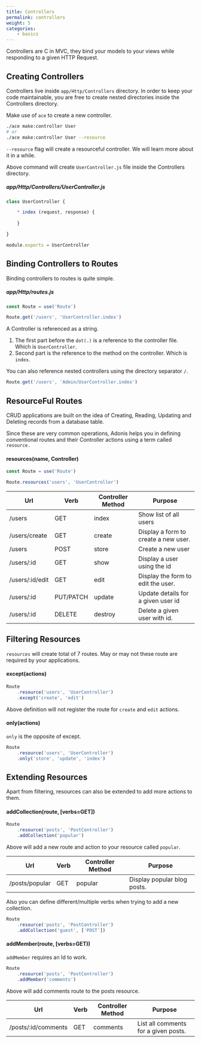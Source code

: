 ```yaml
---
title: Controllers
permalink: controllers
weight: 5
categories:
	- basics
---
```


Controllers are C in MVC, they bind your models to your views while responding to a given HTTP Request.

## Creating Controllers

Controllers live inside `app/Http/Controllers` directory. In order to keep your code maintainable, you are free to create nested directories inside the Controllers directory.

Make use of `ace` to create a new controller.

```bash
./ace make:controller User
# or
./ace make:controller User --resource
```

`--resource` flag will create a resourceful controller. We will learn more about it in a while.

Above command will create `UserController.js` file inside the Controllers directory.

##### app/Http/Controllers/UserController.js
```javascript
class UserController {

	* index (request, response) {
		
	}

}

module.exports = UserController
```

## Binding Controllers to Routes

Binding controllers to routes is quite simple.

##### app/Http/routes.js
```javascript
const Route = use('Route')

Route.get('/users', 'UserController.index')
```

A Controller is referenced as a string. 

1. The first part before the `dot(.)` is a reference to the controller file. Which is `UserController`.
2. Second part is the reference to the method on the controller. Which is `index`.

You can also reference nested controllers using the directory separator `/`.

```javascript
Route.get('/users', 'Admin/UserController.index')
```

## ResourceFul Routes

CRUD applications are built on the idea of Creating, Reading, Updating and Deleting records from a database table.

Since these are very common operations, Adonis helps you in defining conventional routes and their Controller actions using a term called `resource.`

#### resources(name, Controller)
```javascript
const Route = use('Route')

Route.resources('users', 'UserController')
```

| Url | Verb | Controller Method | Purpose |
|-----|------|-------------------|---------| 
| /users | GET | index | Show list of all users |
| /users/create | GET | create | Display a form to create a new user. |
| /users | POST | store | Create a new user |
| /users/:id | GET | show | Display a user using the id |
| /users/:id/edit | GET | edit | Display the form to edit the user. |
| /users/:id | PUT/PATCH | update | Update details for a given user id |
| /users/:id | DELETE | destroy | Delete a given user with id. |

## Filtering Resources

`resources` will create total of 7 routes. May or may not these route are required by your applications. 

#### except(actions)
```javascript
Route
	.resource('users', 'UserController')
	.except('create', 'edit')
```

Above definition will not register the route for `create` and `edit` actions.

#### only(actions)

`only` is the opposite of except.

```javascript
Route
	.resource('users', 'UserController')
	.only('store', 'update', 'index')
```

## Extending Resources

Apart from filtering, resources can also be extended to add more actions to them.

#### addCollection(route, [verbs=GET])

```javascript
Route
	.resource('posts', 'PostController')
	.addCollection('popular')
```

Above will add a new route and action to your resource called `popular`.

| Url | Verb | Controller Method | Purpose |
|----|-------|-------------------|----------|
| /posts/popular | GET | popular | Display popular blog posts. |

Also you can define different/multiple verbs when trying to add a new collection.

```javascript
Route
	.resource('posts', 'PostController')
	.addCollection('guest', ['POST'])
```

#### addMember(route, [verbs=GET))

`addMember` requires an Id to work.

```javascript
Route
	.resource('posts', 'PostController')
	.addMember('comments')
```

Above will add comments route to the posts resource.

| Url | Verb | Controller Method | Purpose |
|----|-------|-------------------|---------|
| /posts/:id/comments | GET | comments | List all comments for a given posts.|